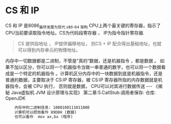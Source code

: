 # CS 和 IP
CS 和 IP 是8086<sub>最终发展为现代 x86-64 架构</sub> CPU上两个最关键的寄存器，指示了CPU当前要读取指令地址。CS为代码段寄存器 ， IP为指令指针寄存器.
  > CS 提供段地址 ， IP提供偏移地址， 则CS + IP 配合得出基础地址，也就可以得到内存单元的物理地址。

内存中一切数据都是二进制，不管是“真的”数据，还是机器指令 ，都是数据 。 如果不加以区分，你可以将一个机器指令当做一串普通的数字，也可以将一个数据看成是一个特定的机器指令 。计算机区分内存中的一块数据到底是机器指令，还是普通的数据，主要取决于 CS:IP 寄存器，被 CS:IP 寄存器所指的内存数据就是机器指令，会被 CPU 执行， 否则就是数据， CPU可以对其进行数据传送 --- 《揭秘 Java虚拟机 JVM 设计原理与实现》 第二章:5.CallStub:调用者保存: 仓库: OpenJDK

```txt
    内存中的二进制信息: 1000100111011000
    计算机可以把他看作 89D8H (数据)
    也可以看作  mov ax,bx (程序)
```